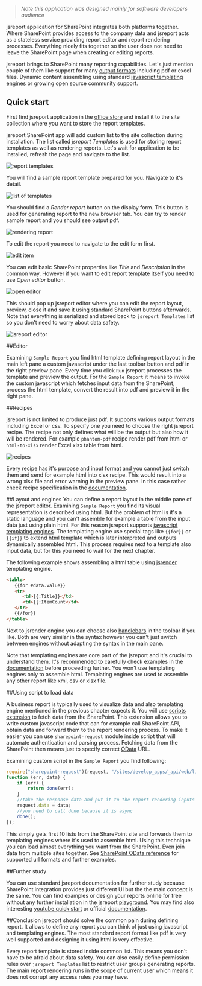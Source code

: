 > *Note this application was designed mainly for software developers audience*
 
jsreport application for SharePoint integrates both platforms together. Where SharePoint provides access to the company data and jsreport acts as a stateless service providing report editor and report rendering processes. Everything nicely fits together so the user does not need to leave the SharePoint page when creating or editing reports. 

jsreport brings to SharePoint many reporting capabilities. Let's just mention couple of them like support for many [output formats](/learn/recipes) including pdf or excel files. Dynamic content assembling using standard [javascript templating engines](/learn/templating-engines) or growing open source community support.

## Quick start

First find jsreport application in the [office store](https://store.office.com/) and install it to the site collection where you want to store the report templates.

jsreport SharePoint app will add custom list to the site collection during installation. The list called *jsreport Templates* is used for storing report templates as well as rendering reports. Let's wait for application to be installed, refresh the page and navigate to the list.

![report templates](https://jsreport.net/img/sharepoint1.png)

You will find a sample report template prepared for you. Navigate to it's detail.

![list of templates](https://jsreport.net/img/sharepoint2.png)

You should find a *Render report* button on the display form. This button is used for generating report to the new browser tab. You can try to render sample report and you should see output pdf.

![rendering report](https://jsreport.net/img/sharepoint3.png)

To edit the report you need to navigate to the edit form first.

![edit item](https://jsreport.net/img/sharepoint4.png)

You can edit basic SharePoint properties like *Title* and *Description* in the common way. However if you want to edit report template itself you need to use *Open editor* button.

![open editor](https://jsreport.net/img/sharepoint5.png)

This should pop up jsreport editor where you can edit the report layout, preview, close it and save it using standard SharePoint buttons afterwards. Note that everything is serialized and stored back to `jsreport Templates` list so you don't need to worry about data safety.

![jsreport editor](https://jsreport.net/img/sharepoint6.png)

##Editor

Examining `Sample Report` you find html template defining report layout in the main left pane a custom javascript under the last toolbar button and pdf in the right preview pane. Every time you click `Run` jsreport processes the template and preview the output. For the `Sample Report`  it means to invoke the custom javascript which fetches input data from the SharePoint, process the html template, convert the result into pdf and preview it in the right pane.

##Recipes

jsreport is not limited to produce just pdf. It supports various output formats including Excel or csv. To specify one you need to choose the right jsreport recipe. The recipe not only defines what will be the output but also how it will be rendered. For example `phantom-pdf` recipe render pdf from html or `html-to-xlsx` render Excel xlsx table from html.

![recipes](https://jsreport.net/img/sharepoint7.png)

Every recipe has it's purpose and input format and you cannot just switch them and send for example html into xlsx recipe. This would result into a wrong xlsx file and error warning in the preview pane. In this case rather check recipe specification in the [documentation](/learn/recipes).


##Layout and engines
You can define a report layout in the middle pane of the jsreport editor. Examining `Sample Report` you find its visual representation is described using html. But the problem of html is it's a static language and you can't assemble for example a table from the input data just using plain html. For this reason jsreport supports [javascript templating engines](/learn/templating-engines). The templating engine use special tags like `{{for}}` or `{{if}}` to extend html template which is later interpreted and outputs dynamically assembled html.  This process requires next to a template also input data, but for this you need to wait for the next chapter. 

The following example shows assembling a html table using [jsrender](/learn/jsrender) templating engine.

```html
<table>
   {{for #data.value}}
   <tr>
      <td>{{:Title}}</td>
      <td>{{:ItemCount</td>
   </tr>   
   {{/for}}
</table>
```

Next to jsrender engine you can choose also [handlebars](/learn/handlebars) in the toolbar if you like. Both are very similar in the syntax however you can't just switch between engines without adapting the syntax in the main pane. 

Note that templating engines are core part of the jsreport and it's crucial to understand them. It's recommended to carefully check examples in the [documentation](/learn/templating-engines) before proceeding further. You won't use templating engines only to assemble html. Templating engines are used to assemble any other report like xml, csv or xlsx file.

##Using script to load data

A business report is typically used to visualize data and also templating engine mentioned in the previous chapter expects it. You will use [scripts extension](/learn/scripts) to fetch data from the SharePoint. This extension allows you to write custom javascript code that can for example call SharePoint API, obtain data and forward them to the report rendering process. To make it easier you can use `sharepoint-request` module inside script that will automate authentication and parsing process. Fetching data from the SharePoint then means just to specify correct [OData](http://msdn.microsoft.com/en-us/library/office/fp142385%28v=office.15%29.aspx) URL.

Examining  custom script in the `Sample Report` you find following:
```js
require("sharepoint-request")(request, "/sites/develop_apps/_api/web/lists?$top=10",
function (err, data) {
    if (err) {
        return done(err);
    }
    //take the response data and put it to the report rendering inputs
    request.data = data;
    //you need to call done because it is async
    done();
});
```
This simply gets first 10 lists from the SharePoint site and forwards them to templating engines where it's used to assemble html. Using this technique you can load almost everything you want from the SharePoint. Even join data from multiple sites together. See [SharePoint OData reference](http://msdn.microsoft.com/en-us/library/office/fp142385%28v=office.15%29.aspx) for  supported url formats and further examples.

##Further study

You can use standard jsreport documentation for further study because SharePoint integration provides just different UI but the the main concept is the same. You can find examples or design your reports online for free without any further installation in the jsreport [playground](/playground). You may find also interesting [youtube quick start](https://www.youtube.com/watch?v=L7MZqwDCxP8) or official [documentation](/learn).


##Conclusion
jsreport should solve the common pain during defining report. It allows to define any report you can think of just using javascript and templating engines. The most standard report format like pdf is very well supported and designing it using html is very effective.

Every report template is stored inside common list. This means you don't have to be afraid about data safety. You can also easily define permission rules over `jsreport Templates` list to restrict user groups generating reports. The main report rendering runs in the scope of current user which means it does not corrupt any access rules you may have.




